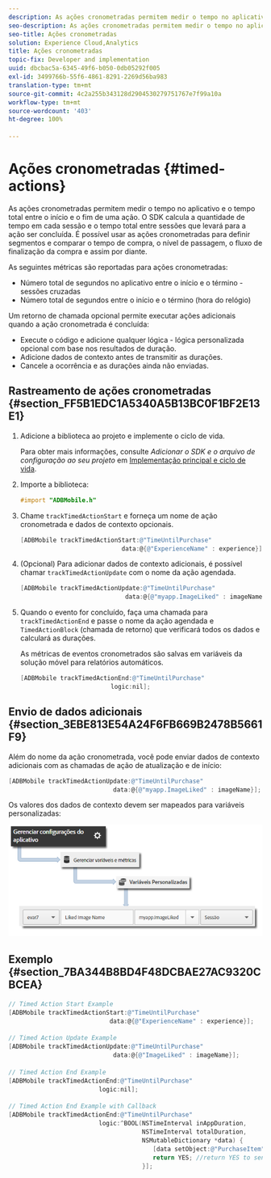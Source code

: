 ```yaml
---
description: As ações cronometradas permitem medir o tempo no aplicativo e o tempo total entre o início e o fim de uma ação. O SDK calcula a quantidade de tempo em cada sessão e o tempo total entre sessões que levará para a ação ser concluída. É possível usar as ações cronometradas para definir segmentos e comparar o tempo de compra, o nível de passagem, o fluxo de finalização da compra e assim por diante.
seo-description: As ações cronometradas permitem medir o tempo no aplicativo e o tempo total entre o início e o fim de uma ação. O SDK calcula a quantidade de tempo em cada sessão e o tempo total entre sessões que levará para a ação ser concluída. É possível usar as ações cronometradas para definir segmentos e comparar o tempo de compra, o nível de passagem, o fluxo de finalização da compra e assim por diante.
seo-title: Ações cronometradas
solution: Experience Cloud,Analytics
title: Ações cronometradas
topic-fix: Developer and implementation
uuid: dbcbac5a-6345-49f6-b050-0db05292f005
exl-id: 3499766b-55f6-4861-8291-2269d56ba983
translation-type: tm+mt
source-git-commit: 4c2a255b343128d2904530279751767e7f99a10a
workflow-type: tm+mt
source-wordcount: '403'
ht-degree: 100%

---
```


# Ações cronometradas {#timed-actions}

As ações cronometradas permitem medir o tempo no aplicativo e o tempo total entre o início e o fim de uma ação. O SDK calcula a quantidade de tempo em cada sessão e o tempo total entre sessões que levará para a ação ser concluída. É possível usar as ações cronometradas para definir segmentos e comparar o tempo de compra, o nível de passagem, o fluxo de finalização da compra e assim por diante.

As seguintes métricas são reportadas para ações cronometradas:

* Número total de segundos no aplicativo entre o início e o término - sessões cruzadas
* Número total de segundos entre o início e o término (hora do relógio)

Um retorno de chamada opcional permite executar ações adicionais quando a ação cronometrada é concluída:

* Execute o código e adicione qualquer lógica - lógica personalizada opcional com base nos resultados de duração.
* Adicione dados de contexto antes de transmitir as durações.
* Cancele a ocorrência e as durações ainda não enviadas.

## Rastreamento de ações cronometradas {#section_FF5B1EDC1A5340A5B13BC0F1BF2E13E1}

1. Adicione a biblioteca ao projeto e implemente o ciclo de vida.

   Para obter mais informações, consulte *Adicionar o SDK e o arquivo de configuração ao seu projeto* em [Implementação principal e ciclo de vida](/help/ios/getting-started/dev-qs.md).
1. Importe a biblioteca:

   ```objective-c
   #import "ADBMobile.h"
   ```

1. Chame `trackTimedActionStart` e forneça um nome de ação cronometrada e dados de contexto opcionais.

   ```objective-c
   [ADBMobile trackTimedActionStart:@"TimeUntilPurchase"  
                               data:@{@"ExperienceName" : experience}];
   ```

1. (Opcional) Para adicionar dados de contexto adicionais, é possível chamar `trackTimedActionUpdate` com o nome da ação agendada.

   ```objective-c
   [ADBMobile trackTimedActionUpdate:@"TimeUntilPurchase"  
                                data:@{@"myapp.ImageLiked" : imageName}];
   ```

1. Quando o evento for concluído, faça uma chamada para `trackTimedActionEnd` e passe o nome da ação agendada e `TimedActionBlock` (chamada de retorno) que verificará todos os dados e calculará as durações.

   As métricas de eventos cronometrados são salvas em variáveis da solução móvel para relatórios automáticos.

   ```objective-c
   [ADBMobile trackTimedActionEnd:@"TimeUntilPurchase"  
                            logic:nil];
   ```

## Envio de dados adicionais {#section_3EBE813E54A24F6FB669B2478B5661F9}

Além do nome da ação cronometrada, você pode enviar dados de contexto adicionais com as chamadas de ação de atualização e de início:

```objective-c
[ADBMobile trackTimedActionUpdate:@"TimeUntilPurchase"  
                             data:@{@"myapp.ImageLiked" : imageName}];
```

Os valores dos dados de contexto devem ser mapeados para variáveis personalizadas:

![](assets/map-variable-context-ltv.png)

## Exemplo {#section_7BA344B8BD4F48DCBAE27AC9320CBCEA}

```objective-c
// Timed Action Start Example 
[ADBMobile trackTimedActionStart:@"TimeUntilPurchase"  
                            data:@{@"ExperienceName" : experience}];

// Timed Action Update Example 
[ADBMobile trackTimedActionUpdate:@"TimeUntilPurchase"  
                             data:@{@"ImageLiked" : imageName}];

// Timed Action End Example 
[ADBMobile trackTimedActionEnd:@"TimeUntilPurchase"  
                         logic:nil]; 
 
// Timed Action End Example with Callback 
[ADBMobile trackTimedActionEnd:@"TimeUntilPurchase"  
                         logic:^BOOL(NSTimeInterval inAppDuration,  
                                     NSTimeInterval totalDuration,  
                                     NSMutableDictionary *data) { 
                                        [data setObject:@"PurchaseItem" forKey:@"Item453"]; 
                                        return YES; //return YES to send the hit, NO to cancel 
                                     }];
```
